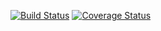 [![Build Status](https://travis-ci.org/randallmorey/restify-mongoose-passport-token-auth-example.svg?branch=master)](https://travis-ci.org/randallmorey/restify-auth-boilerplate)
[![Coverage Status](https://coveralls.io/repos/randallmorey/restify-auth-boilerplate/badge.png?branch=master)](https://coveralls.io/r/randallmorey/restify-auth-boilerplate?branch=develop)
